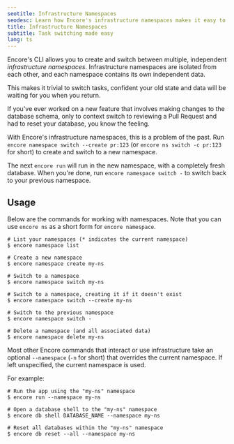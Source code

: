 ```yaml
---
seotitle: Infrastructure Namespaces
seodesc: Learn how Encore's infrastructure namespaces makes it easy to task switch. Stash your infrastructure state and switch to a different task with a single command.
title: Infrastructure Namespaces
subtitle: Task switching made easy
lang: ts
---
```


Encore's CLI allows you to create and switch between multiple, independent *infrastructure namespaces*.
Infrastructure namespaces are isolated from each other, and each namespace contains its own independent data.

This makes it trivial to switch tasks, confident your old state and data will be waiting for you when you return.

If you've ever worked on a new feature that involves making changes to the database schema,
only to context switch to reviewing a Pull Request and had to reset your database, you know the feeling.

With Encore's infrastructure namespaces, this is a problem of the past.
Run `encore namespace switch --create pr:123` (or `encore ns switch -c pr:123` for short) to create and switch to a new namespace.

The next `encore run` will run in the new namespace, with a completely fresh database.
When you're done, run `encore namespace switch -` to switch back to your previous namespace.

## Usage

Below are the commands for working with namespaces.
Note that you can use `encore ns` as a short form for `encore namespace`.

```shell
# List your namespaces (* indicates the current namespace)
$ encore namespace list

# Create a new namespace
$ encore namespace create my-ns

# Switch to a namespace
$ encore namespace switch my-ns

# Switch to a namespace, creating it if it doesn't exist
$ encore namespace switch --create my-ns

# Switch to the previous namespace
$ encore namespace switch -

# Delete a namespace (and all associated data)
$ encore namespace delete my-ns
```

Most other Encore commands that interact or use infrastructure take an optional
`--namespace` (`-n` for short) that overrides the current namespace. If left unspecified,
the current namespace is used.

For example:

```shell
# Run the app using the "my-ns" namespace
$ encore run --namespace my-ns

# Open a database shell to the "my-ns" namespace
$ encore db shell DATABASE_NAME --namespace my-ns

# Reset all databases within the "my-ns" namespace
$ encore db reset --all --namespace my-ns
```
